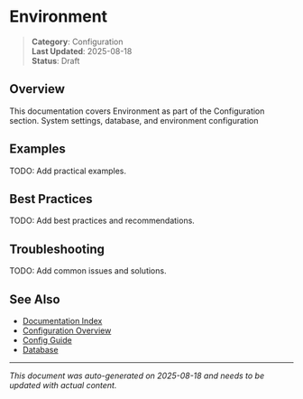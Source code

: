 # Environment

> **Category**: Configuration  
> **Last Updated**: 2025-08-18  
> **Status**: Draft

## Overview

This documentation covers Environment as part of the Configuration section. System settings, database, and environment configuration

## Examples

TODO: Add practical examples.

## Best Practices

TODO: Add best practices and recommendations.

## Troubleshooting

TODO: Add common issues and solutions.

## See Also

- [Documentation Index](../README.md)
- [Configuration Overview](./index.md)
- [Config Guide](./config-guide.md)
- [Database](./database.md)

---

*This document was auto-generated on 2025-08-18 and needs to be updated with actual content.*
